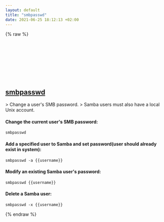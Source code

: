 ```yaml
---
layout: default
title: "smbpasswd"
date: 2021-06-25 18:12:13 +02:00
---
```

{% raw %}
<h2 id="smbpasswd">
  <a href="/en/linux/smbpasswd.html">smbpasswd</a> <a href="#smbpasswd"><svg class="icon">
    <use href="/assets/images/unicode_sprite.svg#link" />
  </svg></a>
</h2>
> Change a user's SMB password.
> Samba users must also have a local Unix account.

#### Change the current user's SMB password:
```shell
smbpasswd
```
#### Add a specified user to Samba and set password(user should already exist in system):
```shell
smbpasswd -a {{username}}
```
#### Modify an existing Samba user's password:
```shell
smbpasswd {{username}}
```
#### Delete a Samba user:
```shell
smbpasswd -x {{username}}
```
{% endraw %}